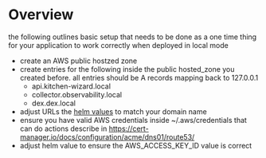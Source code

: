 # Overview

the following outlines basic setup that needs to be done as a one time thing for your application to work correctly when deployed in local mode

* create an AWS public hostzed zone
* create entries for the following inside the public hosted_zone you created before. all entries should be A records mapping back to 127.0.0.1
    * api.kitchen-wizard.local
    * collector.observability.local
    * dex.dex.local
* adjust URLs the [helm values](./deploy/k8s/values-local.yaml)  to match your domain name
* ensure you have valid AWS credentials inside ~/.aws/credentials that can do actions describe in https://cert-manager.io/docs/configuration/acme/dns01/route53/
* adjust helm value to ensure the AWS_ACCESS_KEY_ID value is correct
